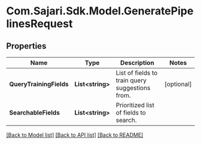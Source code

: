# Com.Sajari.Sdk.Model.GeneratePipelinesRequest

## Properties

Name | Type | Description | Notes
------------ | ------------- | ------------- | -------------
**QueryTrainingFields** | **List&lt;string&gt;** | List of fields to train query suggestions from. | [optional] 
**SearchableFields** | **List&lt;string&gt;** | Prioritized list of fields to search. | 

[[Back to Model list]](../README.md#documentation-for-models) [[Back to API list]](../README.md#documentation-for-api-endpoints) [[Back to README]](../README.md)

